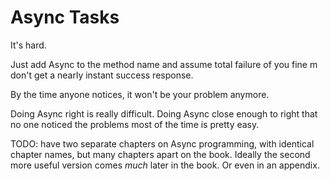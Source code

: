 # Async Tasks

It's hard.

Just add Async to the method name and assume total failure of you fine m don't get a nearly instant success response.

By the time anyone notices, it won't be your problem anymore.

Doing Async right is really difficult.
Doing Async close enough to right that no one noticed the problems most of the time is pretty easy.

TODO: have two separate chapters on Async programming, with identical chapter names, but many chapters apart on the book. Ideally the second more useful version comes *much* later in the book. Or even in an appendix.



